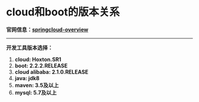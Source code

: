 # cloud和boot的版本关系

**官网信息：[springcloud-overview](https://spring.io/projects/spring-cloud#overview)**

------

**开发工具版本选择：**

1. **cloud: Hoxton.SR1**
2. **boot: 2.2.2.RELEASE**
3. **cloud alibaba: 2.1.0.RELEASE**
4. **java: jdk8**
5. **maven: 3.5及以上**
6. **mysql: 5.7及以上**